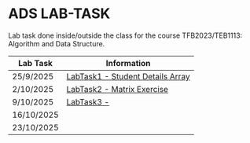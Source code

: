 # ADS LAB-TASK
Lab task done inside/outside the class for the course TFB2023/TEB1113: Algorithm and Data Structure.

Lab Task  | Information 
------------- | ------------- 
25/9/2025  | [LabTask1 - Student Details Array](Lab-Task1.cpp)  
2/10/2025  | [LabTask2 - Matrix Exercise](Lab-Task2)  
9/10/2025 | [LabTask3 - ]()
16/10/2025 |
23/10/2025 | 

                
